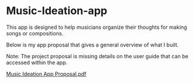 # Music-Ideation-app

This app is designed to help musicians organize their thoughts for making songs or compositions.

Below is my app proposal that gives a general overview of what I built. 

Note: The project proposal is missing details on the user guide that can be accessed within the app.

[Music Ideation App Proposal.pdf](https://github.com/deror007/Music-Ideation-app/files/9541037/Music.Ideation.App.Proposal.pdf)
